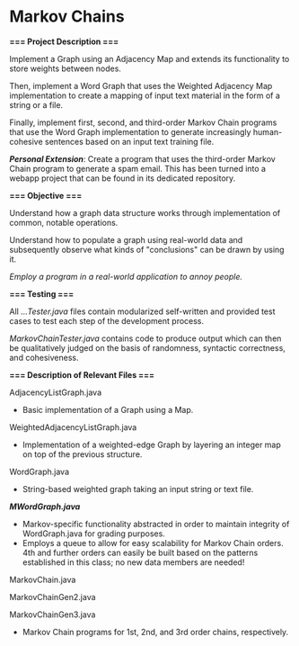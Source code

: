 # Markov Chains

**=== Project Description ===**

Implement a Graph using an Adjacency Map and extends its functionality to store weights between nodes.

Then, implement a Word Graph that uses the Weighted Adjacency Map implementation to create a mapping of input text material in the form of a string or a file.

Finally, implement first, second, and third-order Markov Chain programs that use the Word Graph implementation to generate increasingly human-cohesive sentences based on an input text training file.

***Personal Extension***: Create a program that uses the third-order Markov Chain program to generate a spam email. This has been turned into a webapp project that can be found in its dedicated repository.

**=== Objective ===**

Understand how a graph data structure works through implementation of common, notable operations.

Understand how to populate a graph using real-world data and subsequently observe what kinds of "conclusions" can be drawn by using it.

*Employ a program in a real-world application to annoy people.*

**=== Testing ===**

All *...Tester.java* files contain modularized self-written and provided test cases to test each step of the development process.

*MarkovChainTester.java* contains code to produce output which can then be qualitatively judged on the basis of randomness, syntactic correctness, and cohesiveness.

**=== Description of Relevant Files ===**

AdjacencyListGraph.java

- Basic implementation of a Graph using a Map.

WeightedAdjacencyListGraph.java

- Implementation of a weighted-edge Graph by layering an integer map on top of the previous structure.

WordGraph.java

- String-based weighted graph taking an input string or text file.

***MWordGraph.java***

- Markov-specific functionality abstracted in order to maintain integrity of WordGraph.java for grading purposes.
- Employs a queue to allow for easy scalability for Markov Chain orders. 4th and further orders can easily be built based on the patterns established in this class; no new data members are needed!

MarkovChain.java

MarkovChainGen2.java

MarkovChainGen3.java

- Markov Chain programs for 1st, 2nd, and 3rd order chains, respectively.